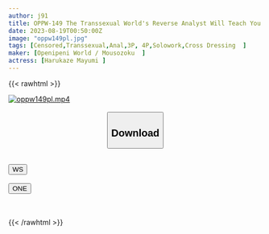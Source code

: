```yaml
---
author: j91
title: OPPW-149 The Transsexual World's Reverse Analyst Will Teach You How Real Anal Sex Feels Good... Mayumi Harukaze
date: 2023-08-19T00:50:00Z
image: "oppw149pl.jpg"
tags: [Censored,Transsexual,Anal,3P, 4P,Solowork,Cross Dressing	 ]
maker: [Openipeni World / Mousozoku  ]
actress: [Harukaze Mayumi ]
---
```



{{< rawhtml >}}

<div class="video" data-videoid="le7rac0jyaq5">
    <a href="javascript:;">
        <img src="https://my.j91.asia/posts/oppw149pl/oppw149pl.jpg" width="WIDTH" height="HEIGHT" alt="oppw149pl.mp4" loading="lazy">
    </a>
</div>

<script type="text/javascript" src="https://j91.asia/asset/on-demand-ws.js"></script>

<br>
  <link rel="stylesheet" href="https://j91.asia/asset/bs5.css">
  
  <center>
  <button class="btn btn-primary" type="button" data-bs-toggle="collapse" data-bs-target=".multi-collapse" aria-expanded="false" aria-controls="multiCollapseExample1 multiCollapseExample2"><h2>Download</h2></button></center>
</p>
<div class="row">
  <div class="col">
    <div class="collapse multi-collapse" id="multiCollapseExample1">
      <div class="card card-body">
	      	      <br>
<div class="buttons">  
<a href="https://wolfstream.tv/le7rac0jyaq5"><button class="btn-hover color-3"><i class="fa fa-download"></i> WS</button></a></div>
    </div>
  </div>
</div>
  <div class="col">
    <div class="collapse multi-collapse" id="multiCollapseExample2">
      <div class="card card-body">
	      <br>
<div class="buttons">
    <a href="https://oneupload.to/0eqtpckil2pc"><button class="btn-hover color-9"><i class="fa fa-download"></i> ONE</button></a></div>
<br><br>
      </div>
    </div>
  </div>
</div>

{{< /rawhtml >}}